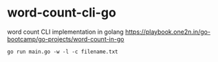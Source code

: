 # word-count-cli-go
word count CLI implementation in golang 
https://playbook.one2n.in/go-bootcamp/go-projects/word-count-in-go

```
go run main.go -w -l -c filename.txt
```
